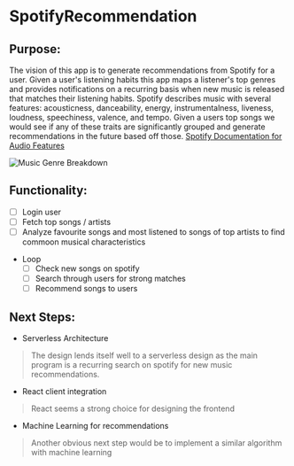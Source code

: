 # SpotifyRecommendation

## Purpose:
The vision of this app is to generate recommendations from Spotify for a user. Given a user's listening habits this app maps a listener's top genres and provides notifications on a recurring basis when new music is released that matches their listening habits.
Spotify describes music with several features: acousticness, danceability, energy, instrumentalness, liveness, loudness, speechiness, valence, and tempo.
Given a users top songs we would see if any of these traits are significantly grouped and generate recommendations in the future based off those.
[Spotify Documentation for Audio Features](https://developer.spotify.com/documentation/web-api/reference/tracks/get-audio-features/)

![Music Genre Breakdown](https://images.squarespace-cdn.com/content/v1/54b81352e4b09cb81d7d881f/1480795224008-3NJK7B5SGEK4QGP7DOGS/ke17ZwdGBToddI8pDm48kKFUTfJKiWntuLkQ6FHrTmRZw-zPPgdn4jUwVcJE1ZvWQUxwkmyExglNqGp0IvTJZamWLI2zvYWH8K3-s_4yszcp2ryTI0HqTOaaUohrI8PI1g7eh4SYGT9nmgi0A8JEYxjJCx5bk948F0jYJ7L5nG4KMshLAGzx4R3EDFOm1kBS/image-asset.jpeg?format=750w)

## Functionality:
- [ ] Login user
- [ ] Fetch top songs / artists
- [ ] Analyze favourite songs and most listened to songs of top artists to find commoon musical characteristics
- Loop
  - [ ] Check new songs on spotify
  - [ ] Search through users for strong matches
  - [ ] Recommend songs to users

## Next Steps:
- Serverless Architecture
> The design lends itself well to a serverless design as the main program is a recurring search on spotify for new music recommendations.
- React client integration
> React seems a strong choice for designing the frontend
- Machine Learning for recommendations
> Another obvious next step would be to implement a similar algorithm with machine learning

